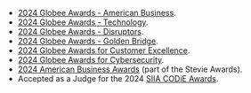 - [2024 Globee Awards - American Business](https://credential.globeeawards.com/5fc13d72-73fd-49b6-a4a3-98c8cfc5f67e#gs.a0pxdb).
- [2024 Globee Awards - Technology](https://credential.globeeawards.com/7bdae446-600c-4ebc-a01f-760799e4aa46#gs.9lt4ci).
- [2024 Globee Awards - Disruptors](https://credential.globeeawards.com/8c889137-d177-4b30-a276-5c6f5bf10e04#gs.9x241m).
- [2024 Globee Awards - Golden Bridge](https://credential.globeeawards.com/a17f3e66-a8a5-461c-b3a9-1839ff0beffb#gs.8ct13k).
- [2024 Globee Awards for Customer Excellence](https://credential.globeeawards.com/6d0ec856-011c-44f1-8270-dfd743427802#gs.8clb76).
- [2024 Globee Awards for Cybersecurity](https://credential.globeeawards.com/d85bdcc4-c13a-4dcd-9639-d034eb124cc7).
- [2024 American Business Awards](https://stevieawards.com/ABA) (part of the Stevie Awards).
- Accepted as a Judge for the 2024 [SIIA CODiE Awards](https://siia.net/codie/).
